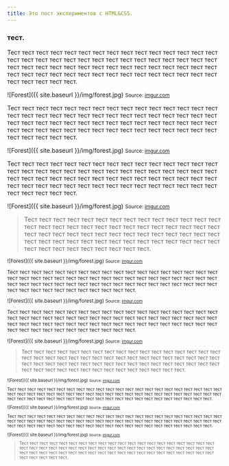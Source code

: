 ```yaml
---
title: Это пост экспериментов с HTML&CSS.
---
```

<!--more-->


### тест. ###
Тест тест тест тест тест тест тест тест тест тест тест тест тест тест тест тест тест тест тест тест тест тест тест тест тест тест тест тест тест тест тест тест тест тест тест тест тест тест тест тест тест тест тест тест тест тест тест тест тест тест тест тест тест тест тест тест тест тест тест тест тест тест тест тест тест.

![Forest]({{ site.baseurl }}/img/forest.jpg) <small>Source: [imgur.com](http://imgur.com/KTfsVZL)</small>

Тест тест тест тест тест тест тест тест тест тест тест тест тест тест тест тест тест тест тест тест тест тест тест тест тест тест тест тест тест тест тест тест тест тест тест тест тест тест тест тест тест тест тест тест тест тест тест тест тест тест тест тест тест тест тест тест тест тест тест тест тест тест тест тест тест.

![Forest]({{ site.baseurl }}/img/forest.jpg) <small>Source: [imgur.com](http://imgur.com/KTfsVZL)</small>

Тест тест тест тест тест тест тест тест тест тест тест тест тест тест тест тест тест тест тест тест тест тест тест тест тест тест тест тест тест тест тест тест тест тест тест тест тест тест тест тест тест тест тест тест тест тест тест тест тест тест тест тест тест тест тест тест тест тест тест тест тест тест тест тест тест.

![Forest]({{ site.baseurl }}/img/forest.jpg) <small>Source: [imgur.com](http://imgur.com/KTfsVZL)</small>


>Тест тест тест тест тест тест тест тест тест тест тест тест тест тест тест тест тест тест тест тест тест тест тест тест тест тест тест тест тест тест тест тест тест тест тест тест тест тест тест тест тест тест тест тест тест тест тест тест тест тест тест тест тест тест тест тест тест тест тест тест тест тест тест тест тест.
><small>

![Forest]({{ site.baseurl }}/img/forest.jpg) <small>Source: [imgur.com](http://imgur.com/KTfsVZL)</small>

Тест тест тест тест тест тест тест тест тест тест тест тест тест тест тест тест тест тест тест тест тест тест тест тест тест тест тест тест тест тест тест тест тест тест тест тест тест тест тест тест тест тест тест тест тест тест тест тест тест тест тест тест тест тест тест тест тест тест тест тест тест тест тест тест тест.

![Forest]({{ site.baseurl }}/img/forest.jpg) <small>Source: [imgur.com](http://imgur.com/KTfsVZL)</small>

Тест тест тест тест тест тест тест тест тест тест тест тест тест тест тест тест тест тест тест тест тест тест тест тест тест тест тест тест тест тест тест тест тест тест тест тест тест тест тест тест тест тест тест тест тест тест тест тест тест тест тест тест тест тест тест тест тест тест тест тест тест тест тест тест тест.

![Forest]({{ site.baseurl }}/img/forest.jpg) <small>Source: [imgur.com](http://imgur.com/KTfsVZL)</small>


>Тест тест тест тест тест тест тест тест тест тест тест тест тест тест тест тест тест тест тест тест тест тест тест тест тест тест тест тест тест тест тест тест тест тест тест тест тест тест тест тест тест тест тест тест тест тест тест тест тест тест тест тест тест тест тест тест тест тест тест тест тест тест тест тест тест.
><small>

![Forest]({{ site.baseurl }}/img/forest.jpg) <small>Source: [imgur.com](http://imgur.com/KTfsVZL)</small>

Тест тест тест тест тест тест тест тест тест тест тест тест тест тест тест тест тест тест тест тест тест тест тест тест тест тест тест тест тест тест тест тест тест тест тест тест тест тест тест тест тест тест тест тест тест тест тест тест тест тест тест тест тест тест тест тест тест тест тест тест тест тест тест тест тест.

![Forest]({{ site.baseurl }}/img/forest.jpg) <small>Source: [imgur.com](http://imgur.com/KTfsVZL)</small>

Тест тест тест тест тест тест тест тест тест тест тест тест тест тест тест тест тест тест тест тест тест тест тест тест тест тест тест тест тест тест тест тест тест тест тест тест тест тест тест тест тест тест тест тест тест тест тест тест тест тест тест тест тест тест тест тест тест тест тест тест тест тест тест тест тест.

![Forest]({{ site.baseurl }}/img/forest.jpg) <small>Source: [imgur.com](http://imgur.com/KTfsVZL)</small>


>Тест тест тест тест тест тест тест тест тест тест тест тест тест тест тест тест тест тест тест тест тест тест тест тест тест тест тест тест тест тест тест тест тест тест тест тест тест тест тест тест тест тест тест тест тест тест тест тест тест тест тест тест тест тест тест тест тест тест тест тест тест тест тест тест тест.
><small>
